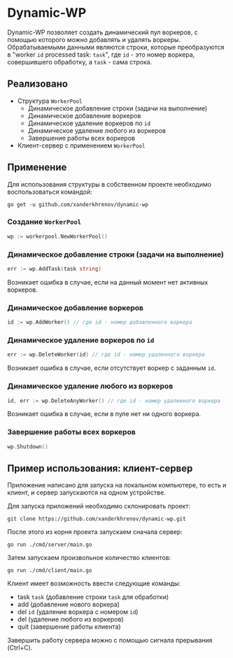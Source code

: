 # Dynamic-WP

Dynamic-WP позволяет создать динамический пул воркеров, с помощью которого можно добавлять и удалять воркеры.
Обрабатываемыми данными являются строки, которые преобразуются в "worker `id` processed task: `task`", где `id` - это
номер воркера, совершившего обработку, а `task` - сама строка.

## Реализовано

- Структура `WorkerPool`
  - Динамическое добавление строки (задачи на выполнение)
  - Динамическое добавление воркеров
  - Динамическое удаление воркеров по `id`
  - Динамическое удаление любого из воркеров
  - Завершение работы всех воркеров
- Клиент-сервер с применением `WorkerPool`

## Применение

Для использования структуры в собственном проекте необходимо воспользоваться командой:

```
go get -u github.com/xanderkhrenov/dynamic-wp
```

### Создание `WorkerPool`

```go
wp := workerpool.NewWorkerPool()
```

### Динамическое добавление строки (задачи на выполнение)

```go
err := wp.AddTask(task string)
```

Возникает ошибка в случае, если на данный момент нет активных воркеров.

### Динамическое добавление воркеров

```go
id := wp.AddWorker() // где id - номер добавленного воркера
```

### Динамическое удаление воркеров по `id`

```go
err := wp.DeleteWorker(id) // где id - номер удаленного воркера
```

Возникает ошибка в случае, если отсутствует воркер с заданным `id`.

### Динамическое удаление любого из воркеров

```go
id, err := wp.DeleteAnyWorker() // где id - номер удаленного воркера
```

Возникает ошибка в случае, если в пуле нет ни одного воркера.

### Завершение работы всех воркеров

```go
wp.Shutdown()
```

## Пример использования: клиент-сервер

Приложение написано для запуска на локальном компьютере, то есть и клиент, и сервер запускаются на одном устройстве.

Для запуска приложений необходимо склонировать проект:

```
git clone https://github.com/xanderkhrenov/dynamic-wp.git
```

После этого из корня проекта запускаем сначала сервер:

```
go run ./cmd/server/main.go
```

Затем запускаем произвольное количество клиентов:

```
go run ./cmd/client/main.go
```

Клиент имеет возможность ввести следующие команды:

- task `task` (добавление строки `task` для обработки)
- add (добавление нового воркера)
- del `id` (удаление воркера с номером `id`)
- del (удаление любого из воркеров)
- quit (завершение работы клиента)

Завершить работу сервера можно с помощью сигнала прерывания (Ctrl+C).